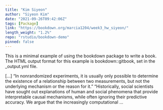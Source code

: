 ```yaml
---
title: "Kim Siyeon"
author: "Siyeon Kim"
date: "2021-09-26T09:42:06Z"
tags: [Package]
link: "https://bookdown.org/marcia1204/week3_hw_siyeon/"
length_weight: "1.2%"
repo: "rstudio/bookdown-demo"
pinned: false
---
```


<p>This is a minimal example of using the bookdown package to write a book. The HTML output format for this example is bookdown::gitbook, set in the _output.yml file.</p> [...] “In nonrandomized experiments, it is usually only possible to determine the existence of a relationship between two measurements, but not the underlying mechanism or the reason for it.” “Historically, social scientists have sought out explanations of human and social phenomena that provide interpretable causal mechanisms, while often ignoring their predictive accuracy. We argue that the increasingly computational ...
